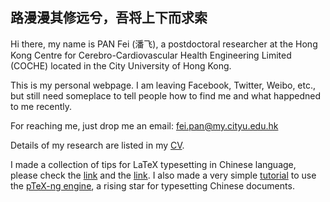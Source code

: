 ## 路漫漫其修远兮，吾将上下而求索

Hi there, my name is PAN Fei (潘飞), a postdoctoral researcher at the Hong Kong Centre for Cerebro-Cardiovascular Health Engineering Limited (COCHE) located in the City University of Hong Kong.

This is my personal webpage. I am leaving Facebook, Twitter, Weibo, etc., but still need someplace to tell people how to find me and what happedned to me recently.

For reaching me, just drop me an email: fei.pan@my.cityu.edu.hk

Details of my research are listed in my [CV](https://raw.githubusercontent.com/fei-pan/fei_pan.github.io/master/FeiPAN_CV.pdf).

I made a collection of tips for LaTeX typesetting in Chinese language, please check the [link](https://www.overleaf.com/read/rjjrqfthgzkc) and the [link](https://www.overleaf.com/read/gxmhsftsyzbh). I also made a very simple [tutorial](https://raw.githubusercontent.com/fei-pan/fei_pan.github.io/master/pLaTeX-ng.pdf) to use the [pTeX-ng engine](https://github.com/clerkma/ptex-ng), a rising star for typesetting Chinese documents.
